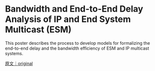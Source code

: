 
# Bandwidth and End-to-End Delay Analysis of IP and End System Multicast (ESM)

This poster describes the process to develop models for formalizing the end-to-end delay and the bandwidth efficiency of ESM and IP multicast systems.

[原文｜original](https://insights.sei.cmu.edu/library/bandwidth-and-end-to-end-delay-analysis-of-ip-and-end-system-multicast-esm/)
        